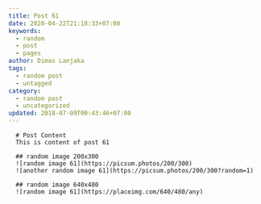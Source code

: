 ```yaml
---
title: Post 61
date: 2020-04-22T21:18:33+07:00
keywords:
  - random
  - post
  - pages
author: Dimas Lanjaka
tags:
  - random post
  - untagged
category:
  - random post
  - uncategorized
updated: 2018-07-09T00:43:46+07:00
---
```


      # Post Content
      This is content of post 61

      ## random image 200x300
      ![random image 61](https://picsum.photos/200/300)
      ![another random image 61](https://picsum.photos/200/300?random=1)

      ## random image 640x480
      ![random image 61](https://placeimg.com/640/480/any)
      